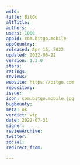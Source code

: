 ```yaml
---
wsId: 
title: BitGo
altTitle: 
authors: 
users: 1000
appId: com.bitgo.mobile
appCountry: 
released: Apr 15, 2022
updated: 2022-06-22
version: 1.3.0
stars: 
ratings: 
reviews: 
website: https://bitgo.com
repository: 
issue: 
icon: com.bitgo.mobile.jpg
bugbounty: 
meta: ok
verdict: wip
date: 2022-07-31
signer: 
reviewArchive: 
twitter: 
social: 
redirect_from: 

---
```


